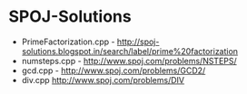 # SPOJ-Solutions

- PrimeFactorization.cpp - http://spoj-solutions.blogspot.in/search/label/prime%20factorization
- numsteps.cpp - http://www.spoj.com/problems/NSTEPS/
- gcd.cpp - http://www.spoj.com/problems/GCD2/
- div.cpp http://www.spoj.com/problems/DIV
